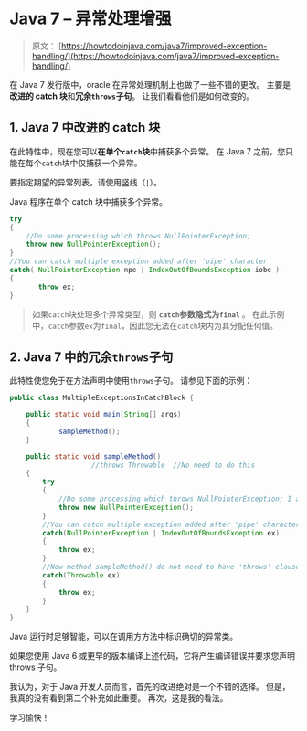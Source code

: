 # Java 7 – 异常处理增强

> 原文： [https://howtodoinjava.com/java7/improved-exception-handling/](https://howtodoinjava.com/java7/improved-exception-handling/)

在 Java 7 发行版中，oracle 在异常处理机制上也做了一些不错的更改。 主要是**改进的 catch 块**和**冗余`throws`子句**。 让我们看看他们是如何改变的。

## 1\. Java 7 中改进的 catch 块

在此特性中，现在您可以**在单个`catch`块**中捕获多个异常。 在 Java 7 之前，您只能在每个`catch`块中仅捕获一个异常。

要指定期望的异常列表，请使用竖线（`|`）。

Java 程序在单个 catch 块中捕获多个异常。

```java
try
{
    //Do some processing which throws NullPointerException;
    throw new NullPointerException();
}
//You can catch multiple exception added after 'pipe' character
catch( NullPointerException npe | IndexOutOfBoundsException iobe )
{
       throw ex;
}

```

> 如果`catch`块处理多个异常类型，则 **`catch`参数隐式为`final`** 。 在此示例中，`catch`参数`ex`为`final`，因此您无法在`catch`块内为其分配任何值。

## 2\. Java 7 中的冗余`throws`子句

此特性使您免于在方法声明中使用`throws`子句。 请参见下面的示例：

```java
public class MultipleExceptionsInCatchBlock {

	public static void main(String[] args)
	{
			sampleMethod();
	}

	public static void sampleMethod()
					//throws Throwable	//No need to do this
	{
		try
		{
			//Do some processing which throws NullPointerException; I am sending directly
			throw new NullPointerException();
		}
		//You can catch multiple exception added after 'pipe' character
		catch(NullPointerException | IndexOutOfBoundsException ex)
		{
			throw ex;
		}
		//Now method sampleMethod() do not need to have 'throws' clause
		catch(Throwable ex)
		{
			throw ex;
		}
	}
}

```

Java 运行时足够智能，可以在调用方方法中标识确切的异常类。

如果您使用 Java 6 或更早的版本编译上述代码，它将产生编译错误并要求您声明 throws 子句。

我认为，对于 Java 开发人员而言，首先的改进绝对是一个不错的选择。 但是，我真的没有看到第二个补充如此重要。 再次，这是我的看法。

学习愉快！